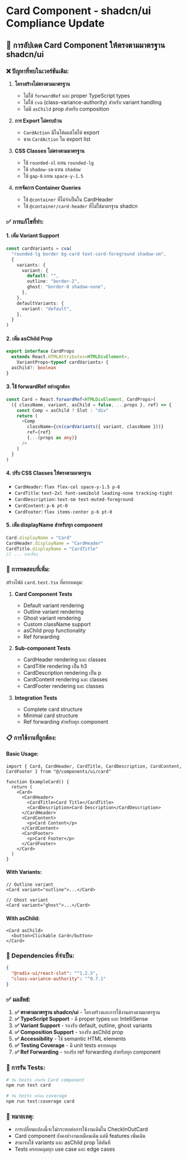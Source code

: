 # Card Component - shadcn/ui Compliance Update

## 🔄 การอัปเดต Card Component ให้ตรงตามมาตรฐาน shadcn/ui

### ❌ ปัญหาที่พบในเวอร์ชันเดิม:

1. **โครงสร้างไม่ตรงตามมาตรฐาน**
   - ไม่ใช้ `forwardRef` และ proper TypeScript types
   - ไม่ใช้ `cva` (class-variance-authority) สำหรับ variant handling
   - ไม่มี `asChild` prop สำหรับ composition

2. **การ Export ไม่ครบถ้วน**
   - `CardAction` มีในโค้ดแต่ไม่ได้ export
   - ขาด `CardAction` ใน export list

3. **CSS Classes ไม่ตรงตามมาตรฐาน**
   - ใช้ `rounded-xl` แทน `rounded-lg`
   - ใช้ `shadow-sm` แทน `shadow`
   - ใช้ `gap-6` แทน `space-y-1.5`

4. **การจัดการ Container Queries**
   - ใช้ `@container` ที่ไม่จำเป็นใน CardHeader
   - ใช้ `@container/card-header` ที่ไม่ใช่มาตรฐาน shadcn

### ✅ การแก้ไขที่ทำ:

#### 1. **เพิ่ม Variant Support**
```typescript
const cardVariants = cva(
  "rounded-lg border bg-card text-card-foreground shadow-sm",
  {
    variants: {
      variant: {
        default: "",
        outline: "border-2",
        ghost: "border-0 shadow-none",
      },
    },
    defaultVariants: {
      variant: "default",
    },
  }
)
```

#### 2. **เพิ่ม asChild Prop**
```typescript
export interface CardProps
  extends React.HTMLAttributes<HTMLDivElement>,
    VariantProps<typeof cardVariants> {
  asChild?: boolean
}
```

#### 3. **ใช้ forwardRef อย่างถูกต้อง**
```typescript
const Card = React.forwardRef<HTMLDivElement, CardProps>(
  ({ className, variant, asChild = false, ...props }, ref) => {
    const Comp = asChild ? Slot : "div"
    return (
      <Comp
        className={cn(cardVariants({ variant, className }))}
        ref={ref}
        {...(props as any)}
      />
    )
  }
)
```

#### 4. **ปรับ CSS Classes ให้ตรงตามมาตรฐาน**
- `CardHeader`: `flex flex-col space-y-1.5 p-6`
- `CardTitle`: `text-2xl font-semibold leading-none tracking-tight`
- `CardDescription`: `text-sm text-muted-foreground`
- `CardContent`: `p-6 pt-0`
- `CardFooter`: `flex items-center p-6 pt-0`

#### 5. **เพิ่ม displayName สำหรับทุก component**
```typescript
Card.displayName = "Card"
CardHeader.displayName = "CardHeader"
CardTitle.displayName = "CardTitle"
// ... และอื่นๆ
```

### 🧪 การทดสอบที่เพิ่ม:

สร้างไฟล์ `card.test.tsx` ที่ครอบคลุม:

1. **Card Component Tests**
   - Default variant rendering
   - Outline variant rendering
   - Ghost variant rendering
   - Custom className support
   - asChild prop functionality
   - Ref forwarding

2. **Sub-component Tests**
   - CardHeader rendering และ classes
   - CardTitle rendering เป็น h3
   - CardDescription rendering เป็น p
   - CardContent rendering และ classes
   - CardFooter rendering และ classes

3. **Integration Tests**
   - Complete card structure
   - Minimal card structure
   - Ref forwarding สำหรับทุก component

### 📋 การใช้งานที่ถูกต้อง:

#### **Basic Usage:**
```tsx
import { Card, CardHeader, CardTitle, CardDescription, CardContent, CardFooter } from "@/components/ui/card"

function ExampleCard() {
  return (
    <Card>
      <CardHeader>
        <CardTitle>Card Title</CardTitle>
        <CardDescription>Card Description</CardDescription>
      </CardHeader>
      <CardContent>
        <p>Card Content</p>
      </CardContent>
      <CardFooter>
        <p>Card Footer</p>
      </CardFooter>
    </Card>
  )
}
```

#### **With Variants:**
```tsx
// Outline variant
<Card variant="outline">...</Card>

// Ghost variant
<Card variant="ghost">...</Card>
```

#### **With asChild:**
```tsx
<Card asChild>
  <button>Clickable Card</button>
</Card>
```

### 🔧 Dependencies ที่จำเป็น:

```json
{
  "@radix-ui/react-slot": "^1.2.3",
  "class-variance-authority": "^0.7.1"
}
```

### ✅ ผลลัพธ์:

1. **✅ ตรงตามมาตรฐาน shadcn/ui** - โครงสร้างและการใช้งานตรงตามมาตรฐาน
2. **✅ TypeScript Support** - มี proper types และ IntelliSense
3. **✅ Variant Support** - รองรับ default, outline, ghost variants
4. **✅ Composition Support** - รองรับ asChild prop
5. **✅ Accessibility** - ใช้ semantic HTML elements
6. **✅ Testing Coverage** - มี unit tests ครอบคลุม
7. **✅ Ref Forwarding** - รองรับ ref forwarding สำหรับทุก component

### 🚀 การรัน Tests:

```bash
# รัน tests สำหรับ Card component
npm run test card

# รัน tests พร้อม coverage
npm run test:coverage card
```

### 📝 หมายเหตุ:

- การเปลี่ยนแปลงนี้จะไม่กระทบต่อการใช้งานเดิมใน CheckInOutCard
- Card component ยังคงทำงานเหมือนเดิม แต่มี features เพิ่มเติม
- สามารถใช้ variants และ asChild prop ได้ทันที
- Tests ครอบคลุมทุก use case และ edge cases
